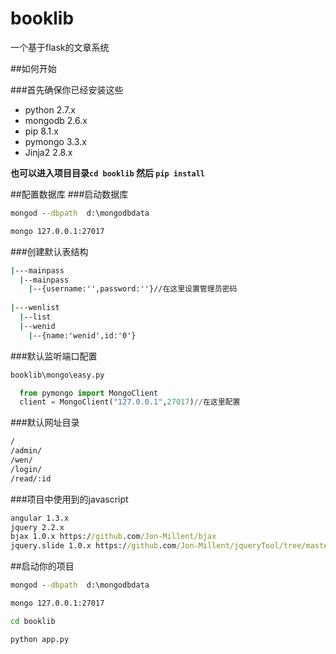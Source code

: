 # booklib
一个基于flask的文章系统

##如何开始

###首先确保你已经安装这些
* python 2.7.x
* mongodb 2.6.x
* pip 8.1.x
* pymongo 3.3.x
* Jinja2  2.8.x

**也可以进入项目目录`cd booklib` 然后 `pip install`**


##配置数据库
###启动数据库
```cmd
mongod --dbpath  d:\mongodbdata

mongo 127.0.0.1:27017
```


###创建默认表结构
```cmd
|---mainpass 
  |--mainpass
    |--{username:'',password:''}//在这里设置管理员密码
   
|---wenlist
  |--list
  |--wenid
    |--{name:'wenid',id:'0'}
```
###默认监听端口配置
```cmd
booklib\mongo\easy.py
```
```python
  from pymongo import MongoClient
  client = MongoClient("127.0.0.1",27017)//在这里配置
```

###默认网址目录
```cmd
/
/admin/
/wen/
/login/
/read/:id
```
###项目中使用到的javascript
```cmd
angular 1.3.x
jquery 2.2.x
bjax 1.0.x https://github.com/Jon-Millent/bjax
jquery.slide 1.0.x https://github.com/Jon-Millent/jqueryTool/tree/master/jqurey.slide
```
##启动你的项目

```cmd
mongod --dbpath  d:\mongodbdata

mongo 127.0.0.1:27017

cd booklib

python app.py
```



